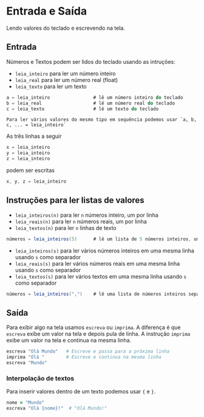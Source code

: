 # Entrada e Saída

Lendo valores do teclado e escrevendo na tela.

## Entrada

Números e Textos podem ser lidos do teclado usando as intruções:
 - `leia_inteiro` para ler um número inteiro
 - `leia_real` para ler um número real (float)
 - `leia_texto` para ler um texto

````scala
a = leia_inteiro                # lê um número inteiro do teclado
b = leia_real                   # lê um número real do teclado
c = leia_texto                  # lê um texto do teclado
````

```tip
Para ler vários valores do mesmo tipo em sequência podemos usar `a, b, c, ... = leia_inteiro`
```
As três linhas a seguir

````scala
x = leia_inteiro
y = leia_inteiro
z = leia_inteiro
````

podem ser escritas

````scala
x, y, z = leia_inteiro
````

## Instruções para ler listas de valores

- `leia_inteiros(n)` para ler `n` números inteiro, um por linha
- `leia_reais(n)` para ler `n` números reais, um por linha
- `leia_textos(n)` para ler `n` linhas de texto

````scala
números = leia_inteiros(5)      # lê um lista de 5 números inteiros, um por linha
````

- `leia_inteiros(s)` para ler vários números inteiros em uma mesma linha usando `s` como separador
- `leia_reais(s)` para ler vários números reais em uma mesma linha usando `s` como separador
- `leia_textos(s)` para ler vários textos em uma mesma linha usando `s` como separador

````scala
números = leia_inteiros(",")    # lê uma lista de números inteiros separados por vírgula
````

## Saída

Para exibir algo na tela usamos `escreva` ou `imprima`. A diferença é que `escreva` exibe um valor na tela e depois pula de linha. A instrução `imprima` exibe um valor na tela e continua na mesma linha.

````ruby
escreva "Olá Mundo"   # Escreve e passa para a próxima linha
imprima "Olá "        # Escreve e continua na mesma linha
escreva "Mundo"
````

### Interpolação de textos

Para inserir valores dentro de um texto podemos usar `{` e `}`.

````ruby
nome = "Mundo"
escreva "Olá {nome}!"  # "Olá Mundo!"
````
